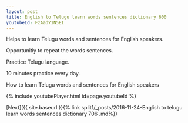 ```yaml
---
layout: post
title: English to Telugu learn words sentences dictionary 600 
youtubeId: FzAadY1N5EI
---
```

 
 
Helps to learn Telugu words and sentences for English speakers.

Opportunitiy to repeat the words sentences. 

Practice Telugu language. 
 
10 minutes practice every day. 
 
How to learn Telugu words and sentences for English speakers 
 
{% include youtubePlayer.html id=page.youtubeId %}
 
 
[Next]({{ site.baseurl }}{% link  split1/_posts/2016-11-24-English to telugu learn words sentences dictionary 706 .md%})
 
